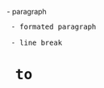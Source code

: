 <p> - paragraph
<pre> - formated paragraph
<br> - line break
<h1> to <h6>
<img>
<audio>
<video>
<u> - underline
<mark> - highlight with yellow color
<s> - scratch, stripe
<b> - bold
<i> - italic
<a> - anchor tag/ link
<centre>
<marque>

list-
1. Unordered list - bullets
2. Ordered list - num,alpha
3. Description list

table-
tr - row
th - head
td - data

iframe - embed websites
font 

https://jayasurya2001.github.io/TAP_HTML/html/validation.html
